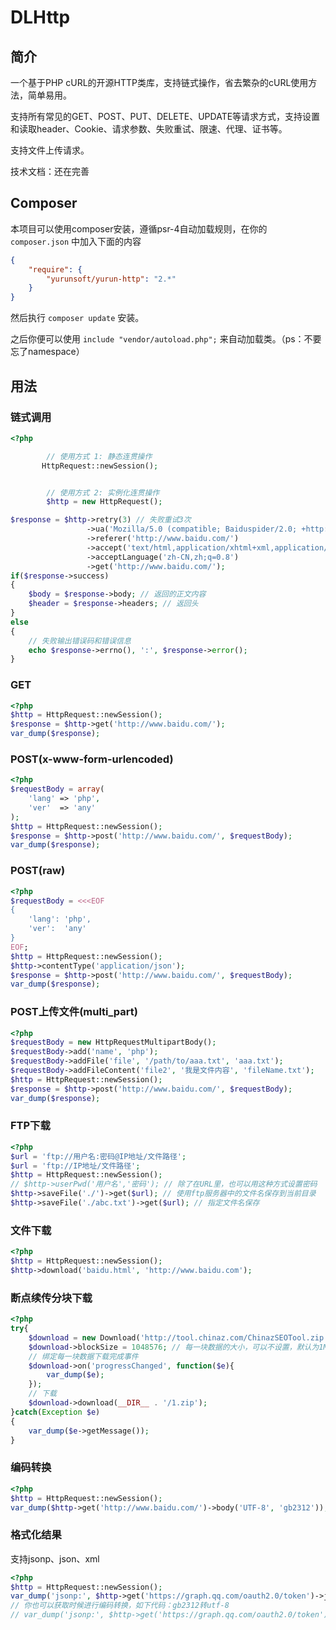 # DLHttp

## 简介

一个基于PHP cURL的开源HTTP类库，支持链式操作，省去繁杂的cURL使用方法，简单易用。

支持所有常见的GET、POST、PUT、DELETE、UPDATE等请求方式，支持设置和读取header、Cookie、请求参数、失败重试、限速、代理、证书等。

支持文件上传请求。

技术文档：还在完善

## Composer

本项目可以使用composer安装，遵循psr-4自动加载规则，在你的 `composer.json` 中加入下面的内容
```json
{
    "require": {
        "yurunsoft/yurun-http": "2.*"
    }
}
```

然后执行 `composer update` 安装。

之后你便可以使用 `include "vendor/autoload.php";` 来自动加载类。（ps：不要忘了namespace）

## 用法

### 链式调用

```php
<?php

        // 使用方式 1: 静态连贯操作
       HttpRequest::newSession();


        // 使用方式 2: 实例化连贯操作
        $http = new HttpRequest();

$response = $http->retry(3) // 失败重试3次
                 ->ua('Mozilla/5.0 (compatible; Baiduspider/2.0; +http://www.baidu.com/search/spider.html)')
                 ->referer('http://www.baidu.com/')
                 ->accept('text/html,application/xhtml+xml,application/xml;q=0.9,image/webp,*/*;q=0.8')
                 ->acceptLanguage('zh-CN,zh;q=0.8')
                 ->get('http://www.baidu.com/');
if($response->success)
{
    $body = $response->body; // 返回的正文内容
    $header = $response->headers; // 返回头
}
else
{
    // 失败输出错误码和错误信息
    echo $response->errno(), ':', $response->error();
}
```

### GET

```php
<?php
$http = HttpRequest::newSession();
$response = $http->get('http://www.baidu.com/');
var_dump($response);
```

### POST(x-www-form-urlencoded)

```php
<?php
$requestBody = array(
    'lang' => 'php',
    'ver'  => 'any'
);
$http = HttpRequest::newSession();
$response = $http->post('http://www.baidu.com/', $requestBody);
var_dump($response);
```

### POST(raw)

```php
<?php
$requestBody = <<<EOF
{
    'lang': 'php',
    'ver':  'any'
}
EOF;
$http = HttpRequest::newSession();
$http->contentType('application/json');
$response = $http->post('http://www.baidu.com/', $requestBody);
var_dump($response);
```

### POST上传文件(multi_part)

```php
<?php
$requestBody = new HttpRequestMultipartBody();
$requestBody->add('name', 'php');
$requestBody->addFile('file', '/path/to/aaa.txt', 'aaa.txt');
$requestBody->addFileContent('file2', '我是文件内容', 'fileName.txt');
$http = HttpRequest::newSession();
$response = $http->post('http://www.baidu.com/', $requestBody);
var_dump($response);
```

### FTP下载

```php
<?php
$url = 'ftp://用户名:密码@IP地址/文件路径';
$url = 'ftp://IP地址/文件路径';
$http = HttpRequest::newSession();
// $http->userPwd('用户名','密码'); // 除了在URL里，也可以用这种方式设置密码
$http->saveFile('./')->get($url); // 使用ftp服务器中的文件名保存到当前目录
$http->saveFile('./abc.txt')->get($url); // 指定文件名保存
```

### 文件下载

```php
<?php
$http = HttpRequest::newSession();
$http->download('baidu.html', 'http://www.baidu.com');
```

### 断点续传分块下载
```php
<?php
try{
	$download = new Download('http://tool.chinaz.com/ChinazSEOTool.zip');
	$download->blockSize = 1048576; // 每一块数据的大小，可以不设置，默认为1M
	// 绑定每一块数据下载完成事件
	$download->on('progressChanged', function($e){
		var_dump($e);
	});
	// 下载
	$download->download(__DIR__ . '/1.zip');
}catch(Exception $e)
{
	var_dump($e->getMessage());
}
```

### 编码转换
```php
<?php
$http = HttpRequest::newSession();
var_dump($http->get('http://www.baidu.com/')->body('UTF-8', 'gb2312')); // utf-8转gb2312
```

### 格式化结果
支持jsonp、json、xml
```php
<?php
$http = HttpRequest::newSession();
var_dump('jsonp:', $http->get('https://graph.qq.com/oauth2.0/token')->jsonp($assoc));
// 你也可以获取时候进行编码转换，如下代码：gb2312转utf-8
// var_dump('jsonp:', $http->get('https://graph.qq.com/oauth2.0/token')->jsonp($assoc, 'gb2312', 'utf-8'));
```
